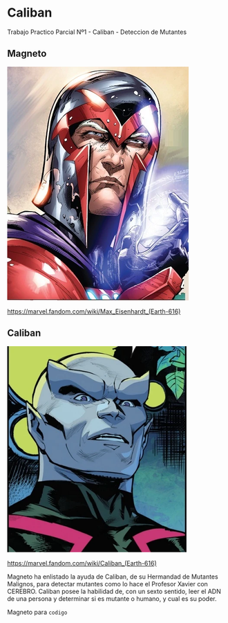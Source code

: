 # Caliban
Trabajo Practico Parcial Nº1 - Caliban - Deteccion de Mutantes

## Magneto
![alt text](https://github.com/matiasman1/Caliban/blob/main/Max_Eisenhardt_(Earth-616)_from_Uncanny_X-Men_Vol_4_19_003.png?raw=true)

https://marvel.fandom.com/wiki/Max_Eisenhardt_(Earth-616)

## Caliban
![alt text](https://github.com/matiasman1/Caliban/blob/main/Caliban_(Earth-616)_from_NYX_Vol_2_3_002.jpg?raw=true)

https://marvel.fandom.com/wiki/Caliban_(Earth-616)

Magneto ha enlistado la ayuda de Caliban, de su Hermandad de Mutantes Malignos, para detectar mutantes como lo hace el Profesor Xavier con CEREBRO.
Caliban posee la habilidad de, con un sexto sentido, leer el ADN de una persona y determinar si es mutante o humano, y cual es su poder.

Magneto para `codigo`
